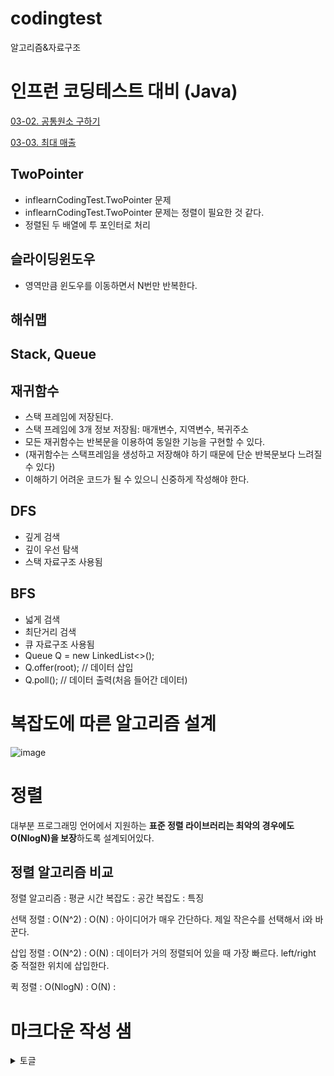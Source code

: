 # codingtest
알고리즘&amp;자료구조

# 인프런 코딩테스트 대비 (Java)

[03-02. 공통원소 구하기](src/inflearnCodingTest/TwoPointer/TwoPointer02.java)

[03-03. 최대 매출](src/inflearnCodingTest/TwoPointer/TwoPointer03.java)

## TwoPointer
* inflearnCodingTest.TwoPointer 문제
* inflearnCodingTest.TwoPointer 문제는 정렬이 필요한 것 같다.
* 정렬된 두 배열에 투 포인터로 처리


## 슬라이딩윈도우
* 영역만큼 윈도우를 이동하면서 N번만 반복한다.

## 해쉬맵

## Stack, Queue

## 재귀함수
* 스택 프레임에 저장된다.
* 스택 프레임에 3개 정보 저장됨: 매개변수, 지역변수, 복귀주소
* 모든 재귀함수는 반복문을 이용하여 동일한 기능을 구현할 수 있다.
* (재귀함수는 스택프레임을 생성하고 저장해야 하기 때문에 단순 반복문보다 느려질 수 있다)
* 이해하기 어려운 코드가 될 수 있으니 신중하게 작성해야 한다.

## DFS
* 깊게 검색
* 깊이 우선 탐색
* 스택 자료구조 사용됨

## BFS
* 넓게 검색
* 최단거리 검색
* 큐 자료구조 사용됨
* Queue<Node> Q = new LinkedList<>();
* Q.offer(root); // 데이터 삽입
* Q.poll(); // 데이터 출력(처음 들어간 데이터)

# 복잡도에 따른 알고리즘 설계
![image](https://user-images.githubusercontent.com/52496734/162666452-0d36e41d-4698-4788-82da-43ca9582f978.png)

# 정렬
대부분 프로그래밍 언어에서 지원하는 **표준 정렬 라이브러리는 최악의 경우에도 O(NlogN)을 보장**하도록 설계되어있다.
## 정렬 알고리즘 비교
정렬 알고리즘 : 평균 시간 복잡도 : 공간 복잡도 : 특징
    
선택 정렬    : O(N^2)       : O(N)     : 아이디어가 매우 간단하다. 제일 작은수를 선택해서 i와 바꾼다.
    
삽입 정렬    : O(N^2)       : O(N)     : 데이터가 거의 정렬되어 있을 때 가장 빠르다. left/right 중 적절한 위치에 삽입한다.
 
퀵 정렬     : O(NlogN)     : O(N)     : 



# 마크다운 작성 샘
<details>
<summary>토글</summary>

    토글 내부에 작성할 내용을 여기에 쓴다.
    위, 아래에 한 줄씩 떼고, 앞에 탭을 둬야 네모 영역에 쓰여진다.

</details>

